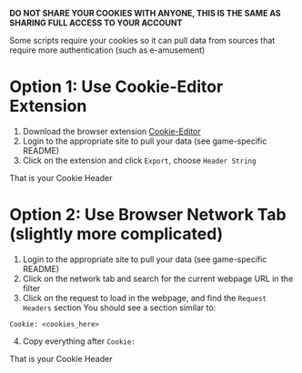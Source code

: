**DO NOT SHARE YOUR COOKIES WITH ANYONE, THIS IS THE SAME AS SHARING FULL ACCESS TO YOUR ACCOUNT**

Some scripts require your cookies so it can pull data from sources that require more authentication (such as e-amusement)

# Option 1: Use Cookie-Editor Extension
1. Download the browser extension [Cookie-Editor](cookie-editor.com)
2. Login to the appropriate site to pull your data (see game-specific README)
3. Click on the extension and click `Export`, choose `Header String`

That is your Cookie Header

# Option 2: Use Browser Network Tab (slightly more complicated)
1. Login to the appropriate site to pull your data (see game-specific README)
2. Click on the network tab and search for the current webpage URL in the filter
3. Click on the request to load in the webpage, and find the `Request Headers` section
You should see a section similar to:
```
Cookie: <cookies_here>
```
4. Copy everything after `Cookie:`

That is your Cookie Header
